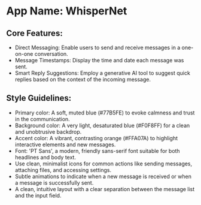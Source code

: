 # **App Name**: WhisperNet

## Core Features:

- Direct Messaging: Enable users to send and receive messages in a one-on-one conversation.
- Message Timestamps: Display the time and date each message was sent.
- Smart Reply Suggestions: Employ a generative AI tool to suggest quick replies based on the context of the incoming message.

## Style Guidelines:

- Primary color: A soft, muted blue (#77B5FE) to evoke calmness and trust in the communication.
- Background color: A very light, desaturated blue (#F0F8FF) for a clean and unobtrusive backdrop.
- Accent color: A vibrant, contrasting orange (#FFA07A) to highlight interactive elements and new messages.
- Font: 'PT Sans', a modern, friendly sans-serif font suitable for both headlines and body text.
- Use clean, minimalist icons for common actions like sending messages, attaching files, and accessing settings.
- Subtle animations to indicate when a new message is received or when a message is successfully sent.
- A clean, intuitive layout with a clear separation between the message list and the input field.